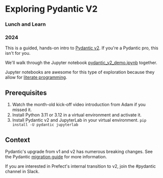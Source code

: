 # Exploring Pydantic V2

### Lunch and Learn

### 2024

This is a guided, hands-on intro to [Pydantic v2](https://docs.pydantic.dev/latest/).
If you're a Pydantic pro, this isn't for you.

We'll walk through the Jupyter notebook [pydantic_v2_demo.ipynb](./pydantic_2_intro.ipynb) together.

Jupyter notebooks are awesome for this type of exploration because they allow for [literate programming](https://en.wikipedia.org/wiki/Literate_programming).

## Prerequisites

1. Watch the month-old kick-off video introduction from Adam if you missed it.
1. Install Python 3.11 or 3.12 in a virtual environment and activate it.
1. Install Pydantic v2 and JupyterLab in your virtual environment. `pip install -U pydantic jupyterlab`

## Context

Pydantic's upgrade from v1 and v2 has numerous breaking changes. See the Pydantic [migration guide](https://docs.pydantic.dev/2.6/migration/) for more information.

If you are interested in Prefect's internal transition to v2, join the #pydantic channel in Slack.
